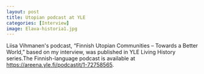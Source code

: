 ```yaml
---
layout: post
title: Utopian podcast at YLE 
categories: [Interview]
image: Elava-historia1.jpg
---
```

Liisa Vihmanen's podcast, “Finnish Utopian Communities – Towards a Better World,” based on my interview, was published in YLE Living History series.The Finnish-language podcast is available at https://areena.yle.fi/podcastit/1-72758565.

